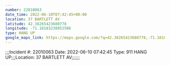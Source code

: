 ```yaml
---
number: 22010063
date_time: 2022-06-10T07:42:45+00:00
location: 37 BARTLETT AV
latitude: 42.38265423680778
longitude: -71.18183238952506
type: HANG UP
google_maps_link: https://maps.google.com/?q=42.38265423680778,-71.18183238952506
---
```


;;;Incident #: 22010063  Date: 2022-06-10 07:42:45   Type: 911 HANG UP;;;Location: 37 BARTLETT AV;;;;;;
